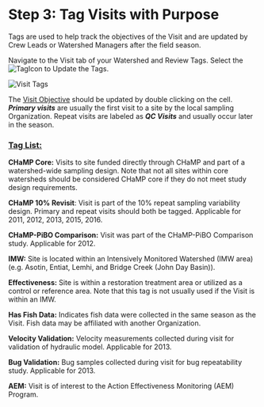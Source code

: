 # Step 3: Tag Visits with Purpose

Tags are used to help track the objectives of the Visit and are updated by Crew Leads or Watershed Managers after the field season.

Navigate to the Visit tab of your Watershed and Review Tags. Select the ![TagIcon](https://southforkresearch.github.io/CHaMP-Management/images/TagIcon.png) to Update the Tags.

![Visit Tags](https://southforkresearch.github.io/CHaMP-Management/images/Visit_Tags.png)

The <u>Visit Objective</u> should be updated by double clicking on the cell.  ***Primary visits*** are usually the first visit to a site by the local sampling Organization.  Repeat visits are labeled as ***QC Visits*** and usually occur later in the season.

### <u>Tag List:</u>

**CHaMP Core:**  Visits to site funded directly through CHaMP and part of a watershed-wide sampling design. Note that not all sites within core watersheds should be considered CHaMP core if they do not meet study
design requirements.

**CHaMP 10% Revisit**:  Visit is part of the 10% repeat sampling variability design.  Primary and repeat visits should both be tagged.  Applicable for 2011, 2012, 2013, 2015, 2016.

**CHaMP-PiBO Comparison:**  Visit was part of the CHaMP-PiBO Comparison study. Applicable for 2012.

**IMW:** Site is located within an Intensively Monitored Watershed (IMW area) (e.g. Asotin, Entiat, Lemhi, and Bridge Creek (John Day Basin)).

**Effectiveness:** Site is within a restoration treatment area or utilized as a control or reference area. Note that this tag is not usually used if the Visit is within an IMW.  

**Has Fish Data:**  Indicates fish data were collected in the same season as the Visit.  Fish data may be affiliated with another Organization.

**Velocity Validation:** Velocity measurements collected during visit for validation of hydraulic model.  Applicable for 2013.

**Bug Validation:** Bug samples collected during visit for bug repeatability study.  Applicable for 2013.

**AEM:**  Visit is of interest to the Action Effectiveness Monitoring (AEM) Program.

 
